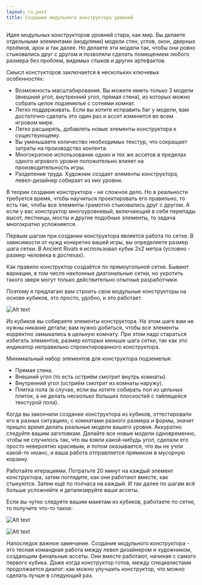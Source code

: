 ```yaml
---
layout: ru_post
title: Создание модульного конструктора уровней
---
```


Идея модульных конструкторов уровней стара, как мир. Вы делаете отдельными элементами (модулями) модели стен, углов, окон, дверных проёмов, арок и так далее. Но делаете эти модели так, чтобы они ровно стыковались друг с другом и позволяли сделать помещением любого размера без проблем, видимых стыков и других артефактов.
 
Смысл констукторов заключается в нескольких ключевых особенностях:

- Возможность масштабирования. Вы можете иметь только 3 модели (внешний угол, внутренний угол, прямая стена), из которых можно собрать целое подземелье с сотнями комнат. 
- Легко поддерживать. Если вы хотите исправить баг у модели, вам достаточно сделать это один раз и ассет изменится во всем игровом мире. 
- Легко расширять, добавлять новые элементы конструктора к существующему.
- Вы уменьшаете количество необходимых текстур, что сокращает затраты на производство контента.
- Многократное использование одних и тех же ассетов в пределах одного игрового уровня положительно влияет на производительность игры.
- Разделение труда. Художник создает элементы конструктора, левел-дизайнер собирает из них уровни. 


В теории создание конструктора - не сложное дело. Но в реальности требуется время, чтобы научиться проектировать его правильно, то есть так, чтобы все элементы грамотно стыковались друг с другом. А если у вас конструктор многоуровневый, включающий в себя перепады высот, лестницы, мосты и другие подобные элементы, то задача многократно усложняется.

Первым шагом при создании конструктора является работа по сетке. В зависимости от нужд конкретно вашей игры, вы определяете размер шага сетки. В Ancient Rivals я использовал кубик 2х2 метра (условно - размер человека в доспехах).

Как правило конструктор создаётся по прямоугольной сетке. Бывают вариации, в том числе наклонные диагональные сетки, но укротить такого зверя могут только действительно опытные разработчики.

Поэтому я предлагаю вам строить свои модульные конструкторы на основе кубиков, это просто, удобно, и это работает.

![Alt text](http://i.imgur.com/nOfDk35.png)

Из кубиков вы собираете элементы конструктора. На этом шаге вам не нужны никакие детали; вам нужно добиться, чтобы все элементы корректно замыкались в цельную комнату. При этом надо стараться избегать элементов, размер которых меньше шага сетки, так как это индикатор неправильно спроектированного конструктора.

Минимальный набор элементов для конструктора подземелья:

- Прямая стена.
- Внешний угол (то есть остриём смотрит внутрь комнаты).
- Внутренний угол (остриём смотрит из комнаты наружу).
- Плитка пола (в случае, если вы хотите собирать пол из цельных плиток, а не делать несколько больших плоскостей с тайлящейся текстурой пола).


Когда вы закончили создание конструктора из кубиков, оттестировали его в разных ситуациях, с комнатами разного размера и формы, значит пришло время делать реальные модели вашего уровня. Аккуратно следуйте вашим заготовкам. Делайте все новые модели одновременно, чтобы не случилось так, что вы взяли какой-нибудь угол, сделали его просто невероятно красивым, и потом оказывается, что вы не учли какой-то нюанс, и ваша работа отправляется прямиком в мусорную корзину.

Работайте итерациями. Потратьте 20 минут на каждый элемент конструктора, затем поглядите, как они работают вместе, как стыкуются. Затем ещё по полчаса на каждый. И так далее по шагам всё больше усложняйте и детализируйте ваши ассеты.

Если вы чутко следуете вашим макетам из кубиков, работаете по сетке, то получите что-то такое:

![Alt text](http://i.imgur.com/GM7Orel.png)

![Alt text](http://i.imgur.com/RdyamtY.png)

Напоследок важное замечание. Создание модульного конструктора - это тесная командная работа между левел дизайнером и художником, создающим финальные ассеты. Они вместе работают, начиная с самого первого кубика. Даже когда конструктор готов, между специалистами продолжается диалог: как можно улучшить конструктор, что можно сделать лучше в следующий раз. 
